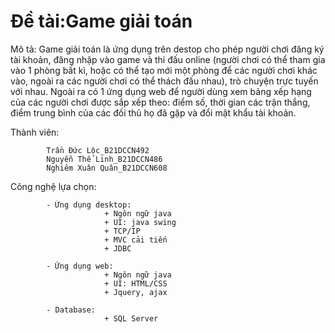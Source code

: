 # Đề tài:Game giải toán 
Mô tả: 
Game giải toán là ứng dụng trên destop cho phép người chơi đăng ký tài khoản, đăng nhập vào game và thi đấu online (người chơi có thể tham gia vào 1 phòng bất kì, hoặc có thể tạo mới một phòng để các người chơi khác vào, ngoài ra các người chơi có thể thách đấu nhau), trò chuyện trực tuyến với nhau. Ngoài ra có 1 ứng dụng web để người dùng xem bảng xếp hạng của các người chơi được sắp xếp theo: điểm số, thời gian các trận thắng, điểm trung bình của các đối thủ họ đã gặp và đổi mật khẩu tài khoản.

Thành viên:

            Trần Đức Lộc_B21DCCN492 
            Nguyễn Thế Linh_B21DCCN486 
            Nghiêm Xuân Quân_B21DCCN608
            
Công nghệ lựa chọn:

            - Ứng dụng desktop: 
                         + Ngôn ngữ java 
                         + UI: java swing 
                         + TCP/IP 
                         + MVC cải tiến
                         + JDBC 
                         
            - Ứng dụng web:  
                         + Ngôn ngữ java 
                         + UI: HTML/CSS  
                         + Jquery, ajax 
                         
            - Database:  
                         + SQL Server
